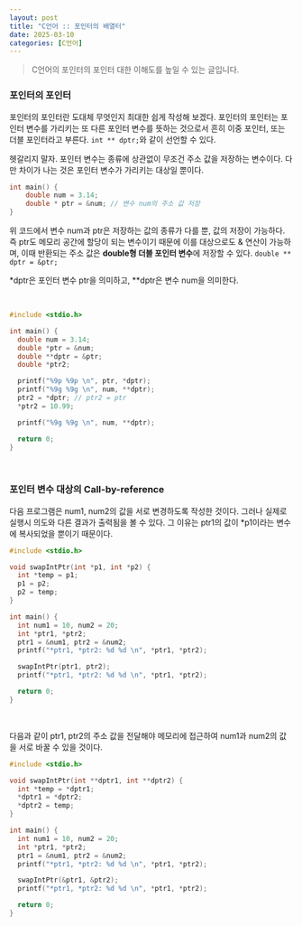 ```yaml
---
layout: post
title: "C언어 :: 포인터의 배열터"
date: 2025-03-10
categories: [C언어]
---
```


> C언어의 포인터의 포인터 대한 이해도를 높일 수 있는 글입니다.

### 포인터의 포인터

포인터의 포인터란 도대체 무엇인지 최대한 쉽게 작성해 보겠다.
포인터의 포인터는 포인터 변수를 가리키는 또 다른 포인터 변수를 뜻하는 것으로서 흔히 이중 포인터, 또는 더블 포인터라고 부른다. `int ** dptr;`와 같이 선언할 수 있다.

헷갈리지 말자. 포인터 변수는 종류에 상관없이 무조건 주소 값을 저장하는 변수이다. 다만 차이가 나는 것은 포인터 변수가 가리키는 대상일 뿐이다. 

```c
int main() {
    double num = 3.14;
    double * ptr = &num; // 변수 num의 주소 값 저장
}
```

위 코드에서 변수 num과 ptr은 저장하는 값의 종류가 다를 뿐, 값의 저장이 가능하다. 즉 ptr도 메모리 공간에 할당이 되는 변수이기 때문에 이를 대상으로도 & 연산이 가능하며, 이때 반환되는 주소 값은 **double형 더블 포인터 변수**에 저장할 수 있다. `double ** dptr = &ptr;`

*dptr은 포인터 변수 ptr을 의미하고, **dptr은 변수 num을 의미한다.

<br>

```c
#include <stdio.h>

int main() {
  double num = 3.14;
  double *ptr = &num;
  double **dptr = &ptr;
  double *ptr2;

  printf("%9p %9p \n", ptr, *dptr);
  printf("%9g %9g \n", num, **dptr);
  ptr2 = *dptr; // ptr2 = ptr
  *ptr2 = 10.99;

  printf("%9g %9g \n", num, **dptr);

  return 0;
}
```

<br>

### 포인터 변수 대상의 Call-by-reference

다음 프로그램은 num1, num2의 값을 서로 변경하도록 작성한 것이다. 그러나 실제로 실행시 의도와 다른 결과가 출력됨을 볼 수 있다. 그 이유는 ptr1의 값이 *p1이라는 변수에 복사되었을 뿐이기 때문이다.

```c
#include <stdio.h>

void swapIntPtr(int *p1, int *p2) {
  int *temp = p1;
  p1 = p2;
  p2 = temp;
}

int main() {
  int num1 = 10, num2 = 20;
  int *ptr1, *ptr2;
  ptr1 = &num1, ptr2 = &num2;
  printf("*ptr1, *ptr2: %d %d \n", *ptr1, *ptr2);

  swapIntPtr(ptr1, ptr2);
  printf("*ptr1, *ptr2: %d %d \n", *ptr1, *ptr2);

  return 0;
}
```

<br>

다음과 같이 ptr1, ptr2의 주소 값을 전달해야 메모리에 접근하여 num1과 num2의 값을 서로 바꿀 수 있을 것이다.

```c
#include <stdio.h>

void swapIntPtr(int **dptr1, int **dptr2) {
  int *temp = *dptr1;
  *dptr1 = *dptr2;
  *dptr2 = temp;
}

int main() {
  int num1 = 10, num2 = 20;
  int *ptr1, *ptr2;
  ptr1 = &num1, ptr2 = &num2;
  printf("*ptr1, *ptr2: %d %d \n", *ptr1, *ptr2);

  swapIntPtr(&ptr1, &ptr2);
  printf("*ptr1, *ptr2: %d %d \n", *ptr1, *ptr2);

  return 0;
}
```
